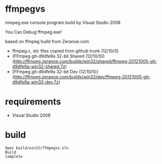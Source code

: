 # ffmpegvs

mmpeg.exe console program build by Visual Studio 2008

You Can Debug ffmpeg.exe!

based on ffmpeg build from Zeranoe.com 
* ffmpeg.c, etc files copied from github trunk (12/10/5)
* [FFmpeg git-d9dfe9a 32-bit Shared (12/10/5)] (http://ffmpeg.zeranoe.com/builds/win32/shared/ffmpeg-20121005-git-d9dfe9a-win32-shared.7z)
* [FFmpeg git-d9dfe9a 32-bit Dev (12/10/5)] (http://ffmpeg.zeranoe.com/builds/win32/dev/ffmpeg-20121005-git-d9dfe9a-win32-dev.7z)

# requirements

* Visual Studio 2008


# build

	Open build/win32/ffmpegvs.sln
 	Build
	Complete
